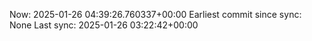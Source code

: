 Now: 2025-01-26 04:39:26.760337+00:00 Earliest commit since sync: None Last sync: 2025-01-26 03:22:42+00:00
